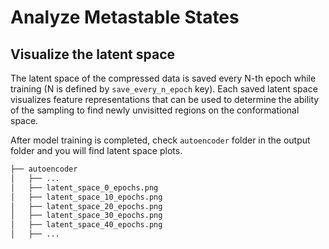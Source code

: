 # Analyze Metastable States

## Visualize the latent space

The latent space of the compressed data is saved every N-th epoch while training (N is defined by `save_every_n_epoch` key).
Each saved latent space visualizes feature representations that can be used to determine the ability of the sampling to find newly unvisitted regions on the conformational space.

After model training is completed, check `autoencoder` folder in the output folder and you will find latent space plots.

```sh
├── autoencoder
│   ├── ...
│   ├── latent_space_0_epochs.png
│   ├── latent_space_10_epochs.png
│   ├── latent_space_20_epochs.png
│   ├── latent_space_30_epochs.png
│   ├── latent_space_40_epochs.png
│   ├── ...
```
